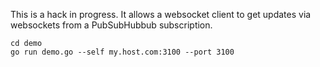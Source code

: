 This is a hack in progress.  It allows a websocket client to get updates via
websockets from a PubSubHubbub subscription.

```
cd demo
go run demo.go --self my.host.com:3100 --port 3100
```
